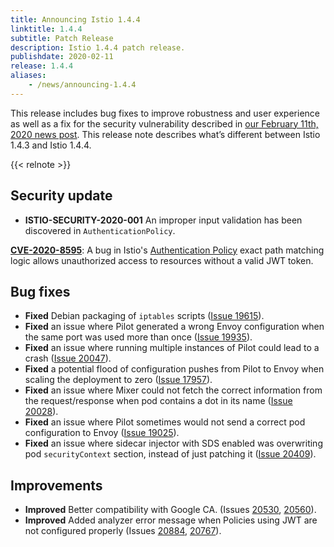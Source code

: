 ```yaml
---
title: Announcing Istio 1.4.4
linktitle: 1.4.4
subtitle: Patch Release
description: Istio 1.4.4 patch release.
publishdate: 2020-02-11
release: 1.4.4
aliases:
    - /news/announcing-1.4.4
---
```


This release includes bug fixes to improve robustness and user experience as well as a fix for the security vulnerability described in [our February 11th, 2020 news post](/news/security/istio-security-2020-001). This release note describes what’s different between Istio 1.4.3 and Istio 1.4.4.

{{< relnote >}}

## Security update

- **ISTIO-SECURITY-2020-001** An improper input validation has been discovered in `AuthenticationPolicy`.

__[CVE-2020-8595](https://cve.mitre.org/cgi-bin/cvename.cgi?name=CVE-2020-8595)__: A bug in Istio's [Authentication Policy](https://archive.istio.io/1.4/ko/docs/reference/config/security/istio.authentication.v1alpha1/#Policy) exact path matching logic allows unauthorized access to resources without a valid JWT token.

## Bug fixes

- **Fixed** Debian packaging of `iptables` scripts ([Issue 19615](https://github.com/istio/istio/issues/19615)).
- **Fixed** an issue where Pilot generated a wrong Envoy configuration when the same port was used more than once ([Issue 19935](https://github.com/istio/istio/issues/19935)).
- **Fixed** an issue where running multiple instances of Pilot could lead to a crash ([Issue 20047](https://github.com/istio/istio/issues/20047)).
- **Fixed** a potential flood of configuration pushes from Pilot to Envoy when scaling the deployment to zero ([Issue 17957](https://github.com/istio/istio/issues/17957)).
- **Fixed** an issue where Mixer could not fetch the correct information from the request/response when pod contains a dot in its name  ([Issue 20028](https://github.com/istio/istio/issues/20028)).
- **Fixed** an issue where Pilot sometimes would not send a correct pod configuration to Envoy ([Issue 19025](https://github.com/istio/istio/issues/19025)).
- **Fixed** an issue where sidecar injector with SDS enabled was overwriting pod `securityContext` section, instead of just patching it ([Issue 20409](https://github.com/istio/istio/issues/20409)).

## Improvements

- **Improved** Better compatibility with Google CA. (Issues [20530](https://github.com/istio/istio/issues/20530), [20560](https://github.com/istio/istio/issues/20560)).
- **Improved** Added analyzer error message when Policies using JWT are not configured properly (Issues [20884](https://github.com/istio/istio/issues/20884), [20767](https://github.com/istio/istio/issues/20767)).
